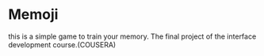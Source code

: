 # Memoji
this is a simple game to train your memory.
The final project of the interface development course.(COUSERA)
